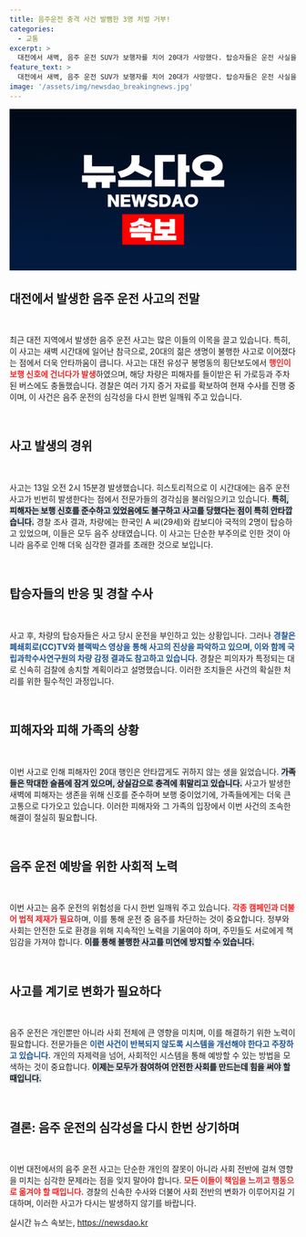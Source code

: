 ```yaml
---
title: 음주운전 충격 사건 발뺌한 3명 처벌 거부!
categories:
  - 교통
excerpt: >
  대전에서 새벽, 음주 운전 SUV가 보행자를 치어 20대가 사망했다. 탑승자들은 운전 사실을 부인하며 경찰 수사가 진행 중, 범행 단서 확보로 조만간 결과가 나올 예정이다.
feature_text: >
  대전에서 새벽, 음주 운전 SUV가 보행자를 치어 20대가 사망했다. 탑승자들은 운전 사실을 부인하며 경찰 수사가 진행 중, 범행 단서 확보로 조만간 결과가 나올 예정이다.
image: '/assets/img/newsdao_breakingnews.jpg'
---
```


<p><img src="/assets/img/newsdao_breakingnews.jpg" alt="koreaapp 속보" /></p>

<h2 data-ke-size="size26">대전에서 발생한 음주 운전 사고의 전말</h2>

<p data-ke-size="size16">&nbsp;</p>

<p data-ke-size="size16">최근 대전 지역에서 발생한 음주 운전 사고는 많은 이들의 이목을 끌고 있습니다. 특히, 이 사고는 새벽 시간대에 일어난 참극으로, 20대의 젊은 생명이 불행한 사고로 이어졌다는 점에서 더욱 안타까움이 큽니다. 사고는 대전 유성구 봉명동의 횡단보도에서 <b><span style="color: #ee2323;">행인이 보행 신호에 건너다가 발생</span></b>하였으며, 해당 차량은 피해자를 들이받은 뒤 가로등과 주차된 버스에도 충돌했습니다. 경찰은 여러 가지 증거 자료를 확보하여 현재 수사를 진행 중이며, 이 사건은 음주 운전의 심각성을 다시 한번 일깨워 주고 있습니다.</p>

<p data-ke-size="size16">&nbsp;</p>

<h2 data-ke-size="size26">사고 발생의 경위</h2>

<p data-ke-size="size16">&nbsp;</p>

<p data-ke-size="size16">사고는 13일 오전 2시 15분경 발생했습니다. 히스토리적으로 이 시간대에는 음주 운전 사고가 빈번히 발생한다는 점에서 전문가들의 경각심을 불러일으키고 있습니다. <b><span style="background-color: #21538527;">특히, 피해자는 보행 신호를 준수하고 있었음에도 불구하고 사고를 당했다는 점이 특히 안타깝습니다.</span></b> 경찰 조사 결과, 차량에는 한국인 A 씨(29세)와 캄보디아 국적의 2명이 탑승하고 있었으며, 이들은 모두 음주 상태였습니다. 이 사고는 단순한 부주의로 인한 것이 아니라 음주로 인해 더욱 심각한 결과를 초래한 것으로 보입니다.</p>

<p data-ke-size="size16">&nbsp;</p>

<h2 data-ke-size="size26">탑승자들의 반응 및 경찰 수사</h2>

<p data-ke-size="size16">&nbsp;</p>

<p data-ke-size="size16">사고 후, 차량의 탑승자들은 사고 당시 운전을 부인하고 있는 상황입니다. 그러나 <b><span style="color: #1a5490;">경찰은 폐쇄회로(CC)TV와 블랙박스 영상을 통해 사고의 진상을 파악하고 있으며, 이와 함께 국립과학수사연구원의 차량 감정 결과도 참고하고 있습니다.</span></b> 경찰은 피의자가 특정되는 대로 신속히 검찰에 송치할 계획이라고 설명했습니다. 이러한 조치들은 사건의 확실한 처리를 위한 필수적인 과정입니다.</p>

<p data-ke-size="size16">&nbsp;</p>

<h2 data-ke-size="size26">피해자와 피해 가족의 상황</h2>

<p data-ke-size="size16">&nbsp;</p>

<p data-ke-size="size16">이번 사고로 인해 피해자인 20대 행인은 안타깝게도 귀하지 않는 생을 잃었습니다. <b><span style="background-color: #21538527;">가족들은 막대한 슬픔에 잠겨 있으며, 상실감으로 충격에 휘말리고 있습니다.</span></b> 사고가 발생한 새벽에 피해자는 생존을 위해 신호를 준수하며 보행 중이었기에, 가족들에게는 더욱 큰 고통으로 다가오고 있습니다. 이러한 피해자와 그 가족의 입장에서 이번 사건의 조속한 해결이 절실히 필요합니다.</p>

<p data-ke-size="size16">&nbsp;</p>

<h2 data-ke-size="size26">음주 운전 예방을 위한 사회적 노력</h2>

<p data-ke-size="size16">&nbsp;</p>

<p data-ke-size="size16">이번 사고는 음주 운전의 위험성을 다시 한번 일깨워 주고 있습니다. <b><span style="color: #ee2323;">각종 캠페인과 더불어 법적 제재가 필요</span></b>하며, 이를 통해 운전 중 음주를 차단하는 것이 중요합니다. 정부와 사회는 안전한 도로 환경을 위해 지속적인 노력을 기울여야 하며, 주민들도 서로에게 책임감을 가져야 합니다. <b><span style="background-color: #21538527;">이를 통해 불행한 사고를 미연에 방지할 수 있습니다.</span></b></p>

<p data-ke-size="size16">&nbsp;</p>

<h2 data-ke-size="size26">사고를 계기로 변화가 필요하다</h2>

<p data-ke-size="size16">&nbsp;</p>

<p data-ke-size="size16">음주 운전은 개인뿐만 아니라 사회 전체에 큰 영향을 미치며, 이를 해결하기 위한 노력이 필요합니다. 전문가들은 <b><span style="color: #1a5490;">이런 사건이 반복되지 않도록 시스템을 개선해야 한다고 주장하고 있습니다.</span></b> 개인의 자제력을 넘어, 사회적인 시스템을 통해 예방할 수 있는 방법을 모색하는 것이 중요합니다. <b><span style="background-color: #21538527;">이제는 모두가 참여하여 안전한 사회를 만드는데 힘을 써야 할 때입니다.</span></b></p>

<p data-ke-size="size16">&nbsp;</p>

<h2 data-ke-size="size26">결론: 음주 운전의 심각성을 다시 한번 상기하며</h2>

<p data-ke-size="size16">&nbsp;</p>

<p data-ke-size="size16">이번 대전에서의 음주 운전 사고는 단순한 개인의 잘못이 아니라 사회 전반에 걸쳐 영향을 미치는 심각한 문제라는 점을 잊지 말아야 합니다. <b><span style="color: #ee2323;">모든 이들이 책임을 느끼고 행동으로 옮겨야 할 때입니다.</span></b> 경찰의 신속한 수사와 더불어 사회 전반의 변화가 이루어지길 기대하며, 이러한 사고가 다시는 발생하지 않기를 바랍니다.</p>
실시간 뉴스 속보는, <a href="https://newsdao.kr" rel="dofollow">https://newsdao.kr</a>


